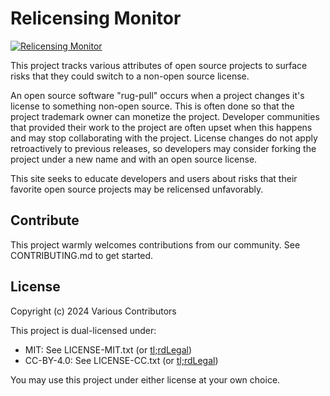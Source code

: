 # Relicensing Monitor

[![Relicensing Monitor](https://alexsci.com/relicensing-monitor/projects/relicensing-monitor/index.svg)](https://alexsci.com/relicensing-monitor/projects/relicensing-monitor/)

This project tracks various attributes of open source projects to surface risks that they could switch to a non-open source license.

An open source software "rug-pull" occurs when a project changes it's license to something non-open source. This is often done so that the project trademark owner can monetize the project. Developer communities that provided their work to the project are often upset when this happens and may stop collaborating with the project. License changes do not apply retroactively to previous releases, so developers may consider forking the project under a new name and with an open source license.

This site seeks to educate developers and users about risks that their favorite open source projects may be relicensed unfavorably.


## Contribute

This project warmly welcomes contributions from our community.
See CONTRIBUTING.md to get started.


## License

Copyright (c) 2024 Various Contributors

This project is dual-licensed under:
* MIT: See LICENSE-MIT.txt (or [tl;rdLegal](https://www.tldrlegal.com/license/mit-license))
* CC-BY-4.0: See LICENSE-CC.txt (or [tl;rdLegal](https://www.tldrlegal.com/license/creative-commons-attribution-4-0-international-cc-by-4))

You may use this project under either license at your own choice.

